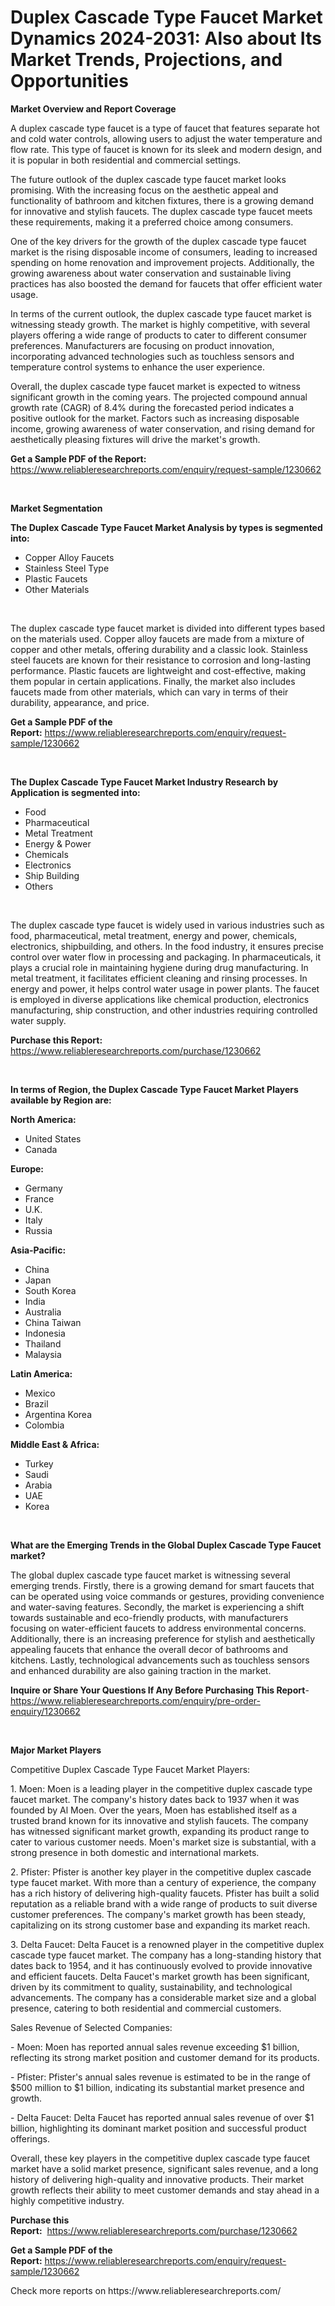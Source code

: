 <p><h1>Duplex Cascade Type Faucet Market Dynamics 2024-2031: Also about Its Market Trends, Projections, and Opportunities</h1></p><p><strong>Market Overview and Report Coverage</strong></p>
<p><p>A duplex cascade type faucet is a type of faucet that features separate hot and cold water controls, allowing users to adjust the water temperature and flow rate. This type of faucet is known for its sleek and modern design, and it is popular in both residential and commercial settings.</p><p>The future outlook of the duplex cascade type faucet market looks promising. With the increasing focus on the aesthetic appeal and functionality of bathroom and kitchen fixtures, there is a growing demand for innovative and stylish faucets. The duplex cascade type faucet meets these requirements, making it a preferred choice among consumers.</p><p>One of the key drivers for the growth of the duplex cascade type faucet market is the rising disposable income of consumers, leading to increased spending on home renovation and improvement projects. Additionally, the growing awareness about water conservation and sustainable living practices has also boosted the demand for faucets that offer efficient water usage.</p><p>In terms of the current outlook, the duplex cascade type faucet market is witnessing steady growth. The market is highly competitive, with several players offering a wide range of products to cater to different consumer preferences. Manufacturers are focusing on product innovation, incorporating advanced technologies such as touchless sensors and temperature control systems to enhance the user experience.</p><p>Overall, the duplex cascade type faucet market is expected to witness significant growth in the coming years. The projected compound annual growth rate (CAGR) of 8.4% during the forecasted period indicates a positive outlook for the market. Factors such as increasing disposable income, growing awareness of water conservation, and rising demand for aesthetically pleasing fixtures will drive the market's growth.</p></p>
<p><strong>Get a Sample PDF of the Report:</strong> <a href="https://www.reliableresearchreports.com/enquiry/request-sample/1230662">https://www.reliableresearchreports.com/enquiry/request-sample/1230662</a></p>
<p>&nbsp;</p>
<p><strong>Market Segmentation</strong></p>
<p><strong>The Duplex Cascade Type Faucet Market Analysis by types is segmented into:</strong></p>
<p><ul><li>Copper Alloy Faucets</li><li>Stainless Steel Type</li><li>Plastic Faucets</li><li>Other Materials</li></ul></p>
<p>&nbsp;</p>
<p><p>The duplex cascade type faucet market is divided into different types based on the materials used. Copper alloy faucets are made from a mixture of copper and other metals, offering durability and a classic look. Stainless steel faucets are known for their resistance to corrosion and long-lasting performance. Plastic faucets are lightweight and cost-effective, making them popular in certain applications. Finally, the market also includes faucets made from other materials, which can vary in terms of their durability, appearance, and price.</p></p>
<p><strong>Get a Sample PDF of the Report:</strong>&nbsp;<a href="https://www.reliableresearchreports.com/enquiry/request-sample/1230662">https://www.reliableresearchreports.com/enquiry/request-sample/1230662</a></p>
<p>&nbsp;</p>
<p><strong>The Duplex Cascade Type Faucet Market Industry Research by Application is segmented into:</strong></p>
<p><ul><li>Food</li><li>Pharmaceutical</li><li>Metal Treatment</li><li>Energy & Power</li><li>Chemicals</li><li>Electronics</li><li>Ship Building</li><li>Others</li></ul></p>
<p>&nbsp;</p>
<p><p>The duplex cascade type faucet is widely used in various industries such as food, pharmaceutical, metal treatment, energy and power, chemicals, electronics, shipbuilding, and others. In the food industry, it ensures precise control over water flow in processing and packaging. In pharmaceuticals, it plays a crucial role in maintaining hygiene during drug manufacturing. In metal treatment, it facilitates efficient cleaning and rinsing processes. In energy and power, it helps control water usage in power plants. The faucet is employed in diverse applications like chemical production, electronics manufacturing, ship construction, and other industries requiring controlled water supply.</p></p>
<p><strong>Purchase this Report:</strong>&nbsp; <a href="https://www.reliableresearchreports.com/purchase/1230662">https://www.reliableresearchreports.com/purchase/1230662</a></p>
<p>&nbsp;</p>
<p><strong>In terms of Region, the Duplex Cascade Type Faucet Market Players available by Region are:</strong></p>
<p>
    <p> <strong> North America: </strong>
        <ul>
            <li>United States</li>
            <li>Canada</li>
        </ul>
        </p> 
    <p> <strong> Europe: </strong>
        <ul>
            <li>Germany</li>
            <li>France</li>
            <li>U.K.</li>
            <li>Italy</li>
            <li>Russia</li>
        </ul>
        </p> 
    <p> <strong> Asia-Pacific: </strong>
        <ul>
            <li>China</li>
            <li>Japan</li>
            <li>South Korea</li>
            <li>India</li>
            <li>Australia</li>
            <li>China Taiwan</li>
            <li>Indonesia</li>
            <li>Thailand</li>
            <li>Malaysia</li>
        </ul>
        </p> 
    <p> <strong> Latin America: </strong>
        <ul>
            <li>Mexico</li>
            <li>Brazil</li>
            <li>Argentina Korea</li>
            <li>Colombia</li>
        </ul>
        </p> 
    <p> <strong> Middle East & Africa: </strong>
        <ul>
            <li>Turkey</li>
            <li>Saudi</li>
            <li>Arabia</li>
            <li>UAE</li>
            <li>Korea</li>
        </ul>
    </p>
    </p>
<p>&nbsp;</p>
<p><strong>What are the Emerging Trends in the Global Duplex Cascade Type Faucet market?</strong></p>
<p><p>The global duplex cascade type faucet market is witnessing several emerging trends. Firstly, there is a growing demand for smart faucets that can be operated using voice commands or gestures, providing convenience and water-saving features. Secondly, the market is experiencing a shift towards sustainable and eco-friendly products, with manufacturers focusing on water-efficient faucets to address environmental concerns. Additionally, there is an increasing preference for stylish and aesthetically appealing faucets that enhance the overall decor of bathrooms and kitchens. Lastly, technological advancements such as touchless sensors and enhanced durability are also gaining traction in the market.</p></p>
<p><strong>Inquire or Share Your Questions If Any Before Purchasing This Report</strong>- <a href="https://www.reliableresearchreports.com/enquiry/pre-order-enquiry/1230662">https://www.reliableresearchreports.com/enquiry/pre-order-enquiry/1230662</a></p>
<p>&nbsp;</p>
<p><strong>Major Market Players</strong></p>
<p><p>Competitive Duplex Cascade Type Faucet Market Players:</p><p>1. Moen: Moen is a leading player in the competitive duplex cascade type faucet market. The company's history dates back to 1937 when it was founded by Al Moen. Over the years, Moen has established itself as a trusted brand known for its innovative and stylish faucets. The company has witnessed significant market growth, expanding its product range to cater to various customer needs. Moen's market size is substantial, with a strong presence in both domestic and international markets.</p><p>2. Pfister: Pfister is another key player in the competitive duplex cascade type faucet market. With more than a century of experience, the company has a rich history of delivering high-quality faucets. Pfister has built a solid reputation as a reliable brand with a wide range of products to suit diverse customer preferences. The company's market growth has been steady, capitalizing on its strong customer base and expanding its market reach.</p><p>3. Delta Faucet: Delta Faucet is a renowned player in the competitive duplex cascade type faucet market. The company has a long-standing history that dates back to 1954, and it has continuously evolved to provide innovative and efficient faucets. Delta Faucet's market growth has been significant, driven by its commitment to quality, sustainability, and technological advancements. The company has a considerable market size and a global presence, catering to both residential and commercial customers.</p><p>Sales Revenue of Selected Companies:</p><p>- Moen: Moen has reported annual sales revenue exceeding $1 billion, reflecting its strong market position and customer demand for its products.</p><p>- Pfister: Pfister's annual sales revenue is estimated to be in the range of $500 million to $1 billion, indicating its substantial market presence and growth.</p><p>- Delta Faucet: Delta Faucet has reported annual sales revenue of over $1 billion, highlighting its dominant market position and successful product offerings.</p><p>Overall, these key players in the competitive duplex cascade type faucet market have a solid market presence, significant sales revenue, and a long history of delivering high-quality and innovative products. Their market growth reflects their ability to meet customer demands and stay ahead in a highly competitive industry.</p></p>
<p><strong>Purchase this Report:</strong>&nbsp;&nbsp;<a href="https://www.reliableresearchreports.com/purchase/1230662">https://www.reliableresearchreports.com/purchase/1230662</a></p>
<p></p>
<p><strong>Get a Sample PDF of the Report:</strong>&nbsp;<a href="https://www.reliableresearchreports.com/enquiry/request-sample/1230662">https://www.reliableresearchreports.com/enquiry/request-sample/1230662</a></p>
<p>Check more reports on https://www.reliableresearchreports.com/</p>